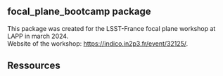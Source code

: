 ## focal_plane_bootcamp package
This package was created for the LSST-France focal plane workshop at LAPP in march 2024.<br />
Website of the workshop: https://indico.in2p3.fr/event/32125/.

## Ressources
